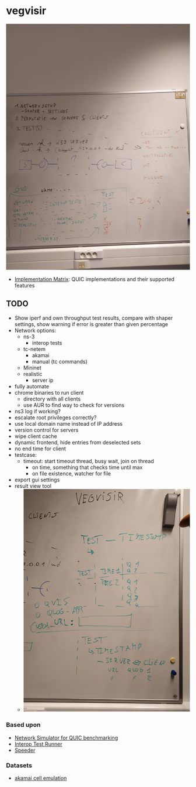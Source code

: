 # vegvisir

![draft](imgs/draft.jpg)

- [Implementation Matrix](https://docs.google.com/spreadsheets/d/1w53XAfaft0BckMvXn0oTrg_6QA2nxHa_DKNJEtBHkXo): QUIC implementations and their supported features

## TODO

- Show iperf and own throughput test results, compare with shaper settings, show warning if error is greater than given percentage
- Network options:	
  - ns-3
    - interop tests
  - tc-netem
    - akamai
    - manual (tc commands)
  - Mininet
  - realistic
    - server ip
- fully automate
- chrome binaries to run client
  - directory with all clients
  - use AUR to find way to check for versions
- ns3 log if working?
- escalate root privileges correctly? 
- use local domain name instead of IP address
- version control for servers
- wipe client cache
- dynamic frontend, hide entries from deselected sets
- no end time for client
- testcase:
  - timeout: start timeout thread, busy wait, join on thread
    - on time, something that checks time until max
    - on file existence, watcher for file
- export gui settings
- result view tool
  - ![results ui](imgs/results_ui.jpg)

### Based upon

- [Network Simulator for QUIC benchmarking](https://github.com/marten-seemann/quic-network-simulator)
- [Interop Test Runner](https://github.com/marten-seemann/quic-interop-runner)
- [Speeder](https://speeder.edm.uhasselt.be/)

### Datasets

- [akamai cell emulation](https://github.com/akamai/cell-emulation-util/blob/master/cellular_emulation.sh)